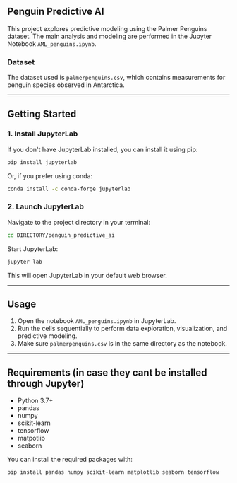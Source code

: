 ## Penguin Predictive AI

This project explores predictive modeling using the Palmer Penguins dataset. The main analysis and modeling are performed in the Jupyter Notebook `AML_penguins.ipynb`.

### Dataset
The dataset used is `palmerpenguins.csv`, which contains measurements for penguin species observed in Antarctica.

---

## Getting Started

### 1. Install JupyterLab

If you don't have JupyterLab installed, you can install it using pip:

```bash
pip install jupyterlab
```

Or, if you prefer using conda:

```bash
conda install -c conda-forge jupyterlab
```

### 2. Launch JupyterLab

Navigate to the project directory in your terminal:

```bash
cd DIRECTORY/penguin_predictive_ai
```

Start JupyterLab:

```bash
jupyter lab
```

This will open JupyterLab in your default web browser.

---

## Usage

1. Open the notebook `AML_penguins.ipynb` in JupyterLab.
2. Run the cells sequentially to perform data exploration, visualization, and predictive modeling.
3. Make sure `palmerpenguins.csv` is in the same directory as the notebook.

---

## Requirements (in case they cant be installed through Jupyter)

- Python 3.7+
- pandas
- numpy
- scikit-learn
- tensorflow
- matpotlib
- seaborn

You can install the required packages with:

```bash
pip install pandas numpy scikit-learn matplotlib seaborn tensorflow
```
